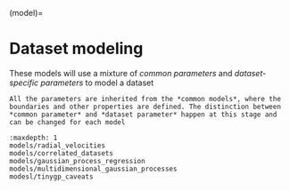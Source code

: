 (model)=

# Dataset modeling

These models will use a mixture of *common parameters* and *dataset-specific
parameters* to model a dataset

```{note}
All the parameters are inherited from the *common models*, where the boundaries and other properties are defined. The distinction between *common parameter* and *dataset parameter* happen at this stage and can be changed for each model
```

```{toctree}
:maxdepth: 1
models/radial_velocities
models/correlated_datasets
models/gaussian_process_regression
models/multidimensional_gaussian_processes
modesl/tinygp_caveats
```
